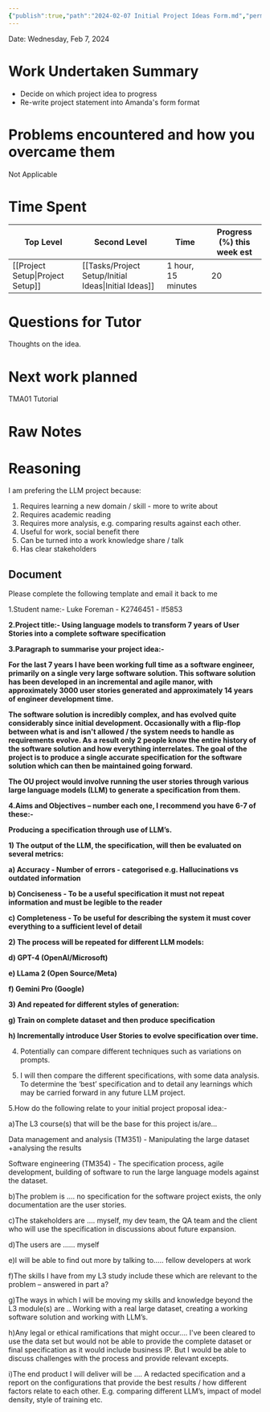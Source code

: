 ```yaml
---
{"publish":true,"path":"2024-02-07 Initial Project Ideas Form.md","permalink":"/2024-02-07-initial-project-ideas-form/"}
---
```


Date: Wednesday, Feb 7, 2024
# Work Undertaken Summary
- Decide on which project idea to progress
- Re-write project statement into Amanda's form format
# Problems encountered and how you overcame them
Not Applicable

# Time Spent
| Top Level                        | Second Level                                            | Time               | Progress (%) this week est |
| -------------------------------- | ------------------------------------------------------- | ------------------ | -------------------------- |
| [[Project Setup\|Project Setup]] | [[Tasks/Project Setup/Initial Ideas\|Initial Ideas]] | 1 hour, 15 minutes | 20                         |


# Questions for Tutor
Thoughts on the idea.

# Next work planned
TMA01 Tutorial

# Raw Notes


<div class="transclusion internal-embed is-loaded"><div class="markdown-embed">



# Reasoning
I am prefering the LLM project because:

1) Requires learning a new domain / skill - more to write about
2) Requires academic reading
3) Requires more analysis, e.g. comparing results against each other.
4) Useful for work, social benefit there
5) Can be turned into a work knowledge share / talk
6) Has clear stakeholders

</div></div>


## Document
Please complete the following template and email it back to me

1.Student name:- Luke Foreman - K2746451 - lf5853

**2.Project title:- Using language models to transform 7 years of User Stories into a complete software specification**

**3.Paragraph to summarise your project idea:-**

**For the last 7 years I have been working full time as a software engineer, primarily on a single very large software solution. This software solution has been developed in an incremental and agile manor, with approximately 3000 user stories generated and approximately 14 years of engineer development time.**

**The software solution is incredibly complex, and has evolved quite considerably since initial development. Occasionally with a flip-flop between what is and isn't allowed / the system needs to handle as requirements evolve. As a result only 2 people know the entire history of the software solution and how everything interrelates. The goal of the project is to produce a single accurate specification for the software solution which can then be maintained going forward.**

**The OU project would involve running the user stories through various large language models (LLM) to generate a specification from them.**

**4.Aims and Objectives – number each one, I recommend you have 6-7 of these:-**

**Producing a specification through use of LLM’s.**

**1) The output of the LLM, the specification, will then be evaluated on several metrics:**

**a) Accuracy - Number of errors - categorised e.g. Hallucinations vs outdated information**

**b) Conciseness - To be a useful specification it must not repeat information and must be legible to the reader**

**c) Completeness - To be useful for describing the system it must cover everything to a sufficient level of detail**

**2) The process will be repeated for different LLM models:**

**d) GPT-4 (OpenAI/Microsoft)**

**e) LLama 2 (Open Source/Meta)**

**f) Gemini Pro (Google)**

**3) And repeated for different styles of generation:**

**g) Train on complete dataset and then produce specification**

**h) Incrementally introduce User Stories to evolve specification over time.**

4) Potentially can compare different techniques such as variations on prompts.

5) I will then compare the different specifications, with some data analysis. To determine the ‘best’ specification and to detail any learnings which may be carried forward in any future LLM project.

5.How do the following relate to your initial project proposal idea:-

a)The L3 course(s) that will be the base for this project is/are…

Data management and analysis (TM351) - Manipulating the large dataset +analysing the results

Software engineering (TM354) - The specification process, agile development, building of software to run the large language models against the dataset.

b)The problem is .... no specification for the software project exists, the only documentation are the user stories.

c)The stakeholders are .... myself, my dev team, the QA team and the client who will use the specification in discussions about future expansion.

d)The users are …… myself

e)I will be able to find out more by talking to….. fellow developers at work

f)The skills I have from my L3 study include these which are relevant to the problem – answered in part a?

g)The ways in which I will be moving my skills and knowledge beyond the L3 module(s) are .. Working with a real large dataset, creating a working software solution and working with LLM’s.

h)Any legal or ethical ramifications that might occur…. I've been cleared to use the data set but would not be able to provide the complete dataset or final specification as it would include business IP. But I would be able to discuss challenges with the process and provide relevant excepts.

i)The end product I will deliver will be .... A redacted specification and a report on the configurations that provide the best results / how different factors relate to each other. E.g. comparing different LLM’s, impact of model density, style of training etc.